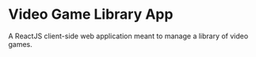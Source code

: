 # Video Game Library App
A ReactJS client-side web application meant to manage a library of video games.